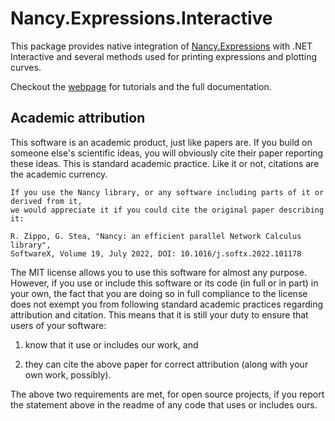 # Nancy.Expressions.Interactive

This package provides native integration of [Nancy.Expressions](https://www.nuget.org/packages/Unipi.Nancy.Expressions/) with .NET Interactive and several methods used for printing expressions and plotting curves.

Checkout the [webpage](https://rzippo.github.io/nancy/) for tutorials and the full documentation.

## Academic attribution

This software is an academic product, just like papers are. If you build on someone else's scientific ideas, you will obviously cite their paper reporting these ideas. 
This is standard academic practice. Like it or not, citations are the academic currency. 

```
If you use the Nancy library, or any software including parts of it or derived from it, 
we would appreciate it if you could cite the original paper describing it:

R. Zippo, G. Stea, "Nancy: an efficient parallel Network Calculus library", 
SoftwareX, Volume 19, July 2022, DOI: 10.1016/j.softx.2022.101178
```

The MIT license allows you to use this software for almost any purpose. However, if you use or include this software or its code (in full or in part) in your own, the fact that you are doing so in full compliance to the license does not exempt you from following standard academic practices regarding attribution and citation. 
This means that it is still your duty to ensure that users of your software:

  1. know that it use or includes our work, and 
  
  2. they can cite the above paper for correct attribution (along with your own work, possibly). 

The above two requirements are met, for open source projects, if you report the statement above in the readme of any code that uses or includes ours. 
